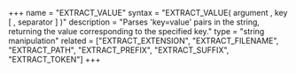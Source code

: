 +++
name = "EXTRACT_VALUE"
syntax = "EXTRACT_VALUE( argument <STRING>, key <STRING> [ , separator <STRING> ] )"
description = "Parses 'key=value' pairs in the string, returning the value corresponding to the specified key."
type = "string manipulation"
related = ["EXTRACT_EXTENSION", "EXTRACT_FILENAME", "EXTRACT_PATH", "EXTRACT_PREFIX", "EXTRACT_SUFFIX", "EXTRACT_TOKEN"]
+++

